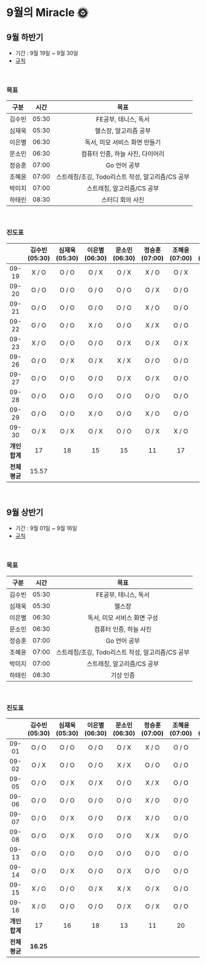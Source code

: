 # **9월의** Miracle 🌞

## 9월 하반기

- 기간 : 9월 19일 ~ 9월 30일
- [규칙](https://github.com/jandifarm/miracle-morning/blob/main/Rule.md)

<br/>

### 목표

|  구분  | 시간  |                       목표                       |
| :----: | :---: | :----------------------------------------------: |
| 김수빈 | 05:30 |               FE공부, 테니스, 독서               |
| 심재욱 | 05:30 |              헬스장, 알고리즘 공부               |
| 이은별 | 06:30 |          독서, 미모 서비스 화면 만들기           |
| 문소민 | 06:30 |         컴퓨터 인증, 하늘 사진, 다이어리         |
| 정승훈 | 07:00 |                   Go 언어 공부                   |
| 조혜윤 | 07:00 | 스트레칭/조깅, Todo리스트 작성, 알고리즘/CS 공부 |
| 박미지 | 07:00 |            스트레칭, 알고리즘/CS 공부            |
| 하태린 | 08:30 |                 스터디 회의 사진                 |

<br/>

### 진도표

|               | 김수빈(05:30) | 심재욱(05:30) | 이은별(06:30) | 문소민(06:30) | 정승훈(07:00) | 조혜윤(07:00) | 박미지(07:00) | 하태린(07:30) |
| :-----------: | :-----------: | :-----------: | :-----------: | :-----------: | :-----------: | :-----------: | :-----------: | :-----------: |
|     09-19     |     X / O     |     O / O     |     O / X     |     O / X     |     X / O     |     O / X     |     O / O     |     O / X     |
|     09-20     |     O / O     |     O / O     |     O / O     |     O / O     |     O / X     |     O / O     |     O / O     |     O / O     |
|     09-21     |     O / O     |     O / O     |     O / O     |     O / O     |     X / O     |     O / O     |     X / O     |     O / O     |
|     09-22     |     O / O     |     O / O     |     X / O     |     O / O     |     X / X     |     O / O     |     X / O     |     O / O     |
|     09-23     |     X / O     |     O / O     |     O / O     |     O / X     |     O / X     |     O / X     |     X / X     |     O / X     |
|     09-26     |     O / O     |     O / X     |     O / X     |     X / X     |     O / O     |     O / O     |     X / X     |     O / O     |
|     09-27     |     O / O     |     O / O     |     O / O     |     O / X     |     O / X     |     O / O     |     O / O     |     O / O     |
|     09-28     |     O / O     |     O / O     |     O / O     |     O / O     |     O / O     |     O / O     |     O / O     |     O / X     |
|     09-29     |     O / O     |     O / O     |     X / O     |     O / O     |     X / O     |     O / O     |     O / O     |     O / O     |
|     09-30     |     O / X     |     O / X     |     O / X     |     O / O     |     O / X     |     X / O     |     O / X     |     O / X     |
| **개인 합계** |      17       |      18       |      15       |      15       |      11       |      17       |       -       |      16       |
| **전체 평균** |     15.57     |               |               |               |               |               |               |               |

<br/>

## 9월 상반기

- 기간 : 9월 01일 ~ 9월 16일
- [규칙](https://github.com/jandifarm/miracle-morning/blob/main/Rule.md)

<br/>

### 목표

|  구분  | 시간  |                       목표                       |
| :----: | :---: | :----------------------------------------------: |
| 김수빈 | 05:30 |               FE공부, 테니스, 독서               |
| 심재욱 | 05:30 |                      헬스장                      |
| 이은별 | 06:30 |           독서, 미모 서비스 화면 구성            |
| 문소민 | 06:30 |              컴퓨터 인증, 하늘 사진              |
| 정승훈 | 07:00 |                   Go 언어 공부                   |
| 조혜윤 | 07:00 | 스트레칭/조깅, Todo리스트 작성, 알고리즘/CS 공부 |
| 박미지 | 07:00 |            스트레칭, 알고리즘/CS 공부            |
| 하태린 | 08:30 |                    기상 인증                     |

<br/>

### 진도표

|               | 김수빈(05:30) | 심재욱(05:30) | 이은별(06:30) | 문소민(06:30) | 정승훈(07:00) | 조혜윤(07:00) | 박미지(07:00) | 하태린(08:30) |
| :-----------: | :-----------: | :-----------: | :-----------: | :-----------: | :-----------: | :-----------: | :-----------: | :-----------: |
|     09-01     |     O / O     |     O / O     |     O / O     |     O / X     |     X / O     |     O / O     |     O / O     |     O / O     |
|     09-02     |     O / X     |     O / O     |     O / O     |     X / X     |     O / O     |     O / O     |     O / X     |     O / X     |
|     09-05     |     O / O     |     O / X     |     O / X     |     O / O     |     X / X     |     O / O     |     O / O     |     O / O     |
|     09-06     |     O / O     |     O / O     |     O / O     |     O / O     |     X / O     |     O / O     |     O / O     |     O / O     |
|     09-07     |     O / O     |     O / X     |     O / O     |     O / X     |     X / O     |     O / O     |     O / O     |     O / O     |
|     09-08     |     O / O     |     O / X     |     O / O     |     O / O     |     X / X     |     O / O     |     O / O     |     O / O     |
|     09-13     |     O / O     |     O / O     |     O / O     |     O / O     |     O / O     |     O / O     |     O / O     |     O / O     |
|     09-14     |     O / O     |     O / X     |     O / O     |     O / X     |     O / O     |     O / O     |     O / O     |     O / X     |
|     09-15     |     X / O     |     O / O     |     O / X     |     X / X     |     O / X     |     O / O     |     O / O     |     O / X     |
|     09-16     |     X / O     |     O / O     |     O / O     |     O / X     |     O / X     |     O / O     |     O / O     |     O / X     |
| **개인 합계** |      17       |      16       |      18       |      13       |      11       |      20       |      19       |      16       |
| **전체 평균** |   **16.25**   |               |               |               |               |               |               |               |
